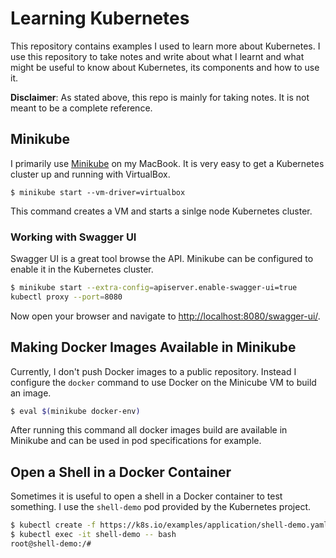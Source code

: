 # Learning Kubernetes

This repository contains examples I used to learn more about Kubernetes. I use
this repository to take notes and write about what I learnt and what might be
useful to know about Kubernetes, its components and how to use it.

**Disclaimer**: As stated above, this repo is mainly for taking notes. It is
not meant to be a complete reference.

## Minikube

I primarily use [Minikube](https://kubernetes.io/docs/setup/minikube/) on my
MacBook. It is very easy to get a Kubernetes cluster up and running with VirtualBox.

```
$ minikube start --vm-driver=virtualbox
```

This command creates a VM and starts a sinlge node Kubernetes cluster. 

### Working with Swagger UI

Swagger UI is a great tool browse the API. Minikube can be configured to
enable it in the Kubernetes cluster.

```bash
$ minikube start --extra-config=apiserver.enable-swagger-ui=true
kubectl proxy --port=8080
```

Now open your browser and navigate to
[http://localhost:8080/swagger-ui/](http://localhost:8080/swagger-ui/).

## Making Docker Images Available in Minikube

Currently, I don't push Docker images to a public repository. Instead I
configure the `docker` command to use Docker on the Minicube VM to build an
image.

```bash
$ eval $(minikube docker-env)
```

After running this command all docker images build are available in Minikube
and can be used in pod specifications for example.

## Open a Shell in a Docker Container

Sometimes it is useful to open a shell in a Docker container to test something.
I use the `shell-demo` pod provided by the Kubernetes project. 

```bash
$ kubectl create -f https://k8s.io/examples/application/shell-demo.yaml
$ kubectl exec -it shell-demo -- bash
root@shell-demo:/#
```



